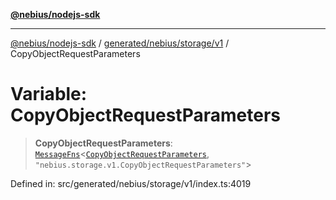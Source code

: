 [**@nebius/nodejs-sdk**](../../../../../README.md)

---

[@nebius/nodejs-sdk](../../../../../README.md) / [generated/nebius/storage/v1](../README.md) / CopyObjectRequestParameters

# Variable: CopyObjectRequestParameters

> **CopyObjectRequestParameters**: [`MessageFns`](../../../../../runtime/protos/core/interfaces/MessageFns.md)\<[`CopyObjectRequestParameters`](../interfaces/CopyObjectRequestParameters.md), `"nebius.storage.v1.CopyObjectRequestParameters"`\>

Defined in: src/generated/nebius/storage/v1/index.ts:4019
